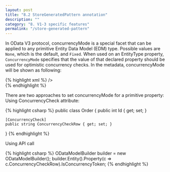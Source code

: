 ```yaml
---
layout: post
title: "8.2 StoreGeneratedPattern annotation"
description: ""
category: "8. V1-3 specific features"
permalink: "/store-generated-pattern"
---
```


In OData V3 protocol, concurrencyMode is a special facet that can be applied to any primitive Entity Data Model (EDM) type. Possible values are `None`, which is the default, and `Fixed`. When used on an EntityType property, `ConcurrencyMode` specifies that the value of that declared property should be used for optimistic concurrency checks. In the metadata, concurrencyMode will be shown as following:

{% highlight xml %}
<EntityType Name="Order">
    <Key>
        <PropertyRef Name="Id" />
    </Key>
    <Property Name="Id" Type="Edm.Int32" Nullable="false" />
    <Property Name="ConcurrencyCheckRow" Type="Edm.String" Nullable="false" ConcurrencyMode="Fixed" /> />  
</EntityType>
{% endhighlight %}

There are two approaches to set concurrencyMode for a primitive property:
Using ConcurrencyCheck attribute:

{% highlight csharp %}
public class Order
{
    public int Id { get; set; }
    
    [ConcurrencyCheck]
    public string ConcurrencyCheckRow { get; set; }
}
{% endhighlight %}

Using API call

{% highlight csharp %}
ODataModelBuilder builder = new ODataModelBuilder();
builder.Entity<Order>().Property(c => c.ConcurrencyCheckRow).IsConcurrencyToken;
{% endhighlight %}
